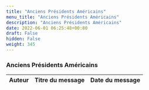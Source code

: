 ```yaml
---
title: "Anciens Présidents Américains"
menu_title: "Anciens Présidents Américains"
description: "Anciens Présidents Américains"
date: 2022-06-01 06:25:48+00:80
draft: False
hidden: False
weight: 345
---
```

### Anciens Présidents Américains

**Auteur** | **Titre du message** | **Date du message**  
---|---|---
